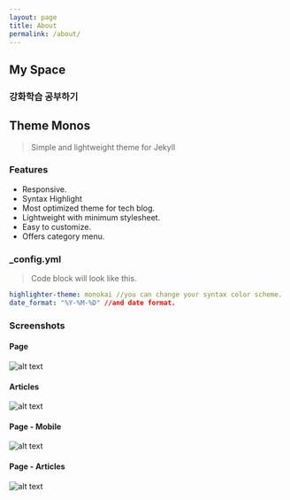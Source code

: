 ```yaml
---
layout: page
title: About
permalink: /about/
---
```


## My Space

### 강화학습 공부하기

## Theme Monos

> Simple and lightweight theme for Jekyll

### Features

- Responsive.
- Syntax Highlight
- Most optimized theme for tech blog.
- Lightweight with minimum stylesheet.
- Easy to customize.
- Offers category menu.

### \_config.yml

> Code block will look like this.

```yml
highlighter-theme: monokai //you can change your syntax color scheme.
date_format: "%Y-%M-%D" //and date format.
```

### Screenshots

#### Page

![alt text](/public/img/screenshot-1.png)

#### Articles

![alt text](/public/img/screenshot-2.png)

#### Page - Mobile

![alt text](/public/img/screenshot-m1.png)

#### Page - Articles

![alt text](/public/img/screenshot-m2.png)
